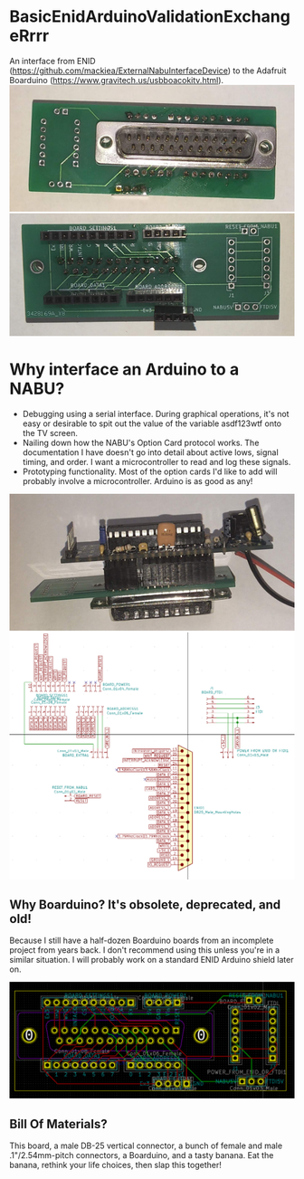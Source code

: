 # BasicEnidArduinoValidationExchangeRrrr
An interface from ENID (https://github.com/mackiea/ExternalNabuInterfaceDevice) to the Adafruit Boarduino (https://www.gravitech.us/usbboacokitv.html).
![Bottom](/Bottom.png)
![Top](/Top.png)

# Why interface an Arduino to a NABU?
* Debugging using a serial interface. During graphical operations, it's not easy or desirable to spit out the value of the variable asdf123wtf onto the TV screen.
* Nailing down how the NABU's Option Card protocol works. The documentation I have doesn't go into detail about active lows, signal timing, and order. I want a microcontroller to read and log these signals.
* Prototyping functionality. Most of the option cards I'd like to add will probably involve a microcontroller. Arduino is as good as any!

![Side with Boarduino](/SideWithBoarduino.png)
![schematic](/Beaver.Schematic.png)

## Why Boarduino? It's obsolete, deprecated, and old!
Because I still have a half-dozen Boarduino boards from an incomplete project from years back. I don't recommend using this unless you're in a similar situation. I will probably work on a standard ENID Arduino shield later on.

![pcb](/Beaver.PCB.png)

## Bill Of Materials?
This board, a male DB-25 vertical connector, a bunch of female and male .1"/2.54mm-pitch connectors, a Boarduino, and a tasty banana. Eat the banana, rethink your life choices, then slap this together!
